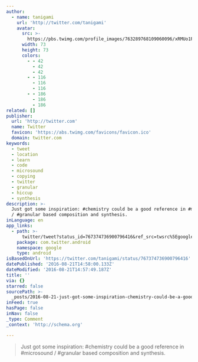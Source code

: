 ```yaml
---
author:
  - name: tanigami
    url: 'http://twitter.com/tanigami'
    avatar:
      src: >-
        https://pbs.twimg.com/profile_images/763289768109060096/xRMUo1Pf_bigger.jpg
      width: 73
      height: 73
      colors:
        - - 42
          - 42
          - 42
        - - 116
          - 116
          - 116
        - - 186
          - 186
          - 186
related: []
publisher:
  url: 'http://twitter.com'
  name: Twitter
  favicon: 'https://abs.twimg.com/favicons/favicon.ico'
  domain: twitter.com
keywords:
  - tweet
  - location
  - learn
  - code
  - microsound
  - copying
  - twitter
  - granular
  - hiccup
  - synthesis
description: >-
  Just got some inspiration: #chemistry could be a good reference in #microsound
  / #granular based composition and synthesis.
inLanguage: en
app_links:
  - path: >-
      twitter/tweet?status_id=767374736900796416&ref_src=twsrc%5Egoogle%7Ctwcamp%5Eandroidseo%7Ctwgr%5Estatus%7Ctwterm%5E767374736900796416
    package: com.twitter.android
    namespace: google
    type: android
isBasedOnUrl: 'https://twitter.com/tanigami/status/767374736900796416'
datePublished: '2016-08-21T14:58:00.133Z'
dateModified: '2016-08-21T14:57:49.187Z'
title: ''
via: {}
starred: false
sourcePath: >-
  _posts/2016-08-21-just-got-some-inspiration-chemistry-could-be-a-good-refere.md
inFeed: true
hasPage: false
inNav: false
_type: Comment
_context: 'http://schema.org'

---
```

> Just got some inspiration: \#chemistry could be a good reference in \#microsound / \#granular based composition and synthesis.